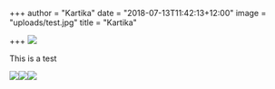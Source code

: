 +++
author = "Kartika"
date = "2018-07-13T11:42:13+12:00"
image = "uploads/test.jpg"
title = "Kartika"

+++
![](uploads/DSCF3639.jpg)

This is a test

![](http://apd-nz-promosite.s3-website-us-east-1.amazonaws.com/uploads/test.jpg)![](http://apd-nz-promosite.s3-website-us-east-1.amazonaws.com/uploads/test.jpg)![](http://apd-nz-promosite.s3-website-us-east-1.amazonaws.com/uploads/APD_Black_HighRes.jpg)